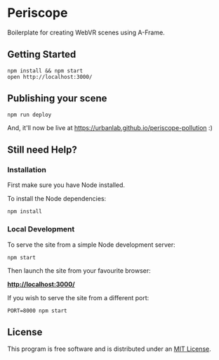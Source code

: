 # Periscope

Boilerplate for creating WebVR scenes using A-Frame.

## Getting Started

    npm install && npm start
    open http://localhost:3000/


## Publishing your scene

    npm run deploy

And, it'll now be live at https://urbanlab.github.io/periscope-pollution :)

## Still need Help?

### Installation

First make sure you have Node installed.

To install the Node dependencies:

    npm install


### Local Development

To serve the site from a simple Node development server:

    npm start

Then launch the site from your favourite browser:

[__http://localhost:3000/__](http://localhost:3000/)

If you wish to serve the site from a different port:

    PORT=8000 npm start


## License

This program is free software and is distributed under an [MIT License](LICENSE).
